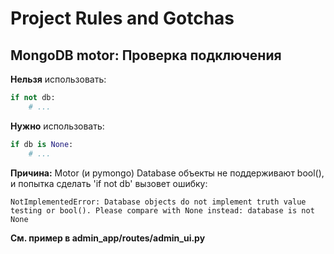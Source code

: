 # Project Rules and Gotchas

## MongoDB motor: Проверка подключения

**Нельзя** использовать:
```python
if not db:
    # ...
```

**Нужно** использовать:
```python
if db is None:
    # ...
```

**Причина:**
Motor (и pymongo) Database объекты не поддерживают bool(), и попытка сделать 'if not db' вызовет ошибку:
```
NotImplementedError: Database objects do not implement truth value testing or bool(). Please compare with None instead: database is not None
```

**См. пример в admin_app/routes/admin_ui.py** 